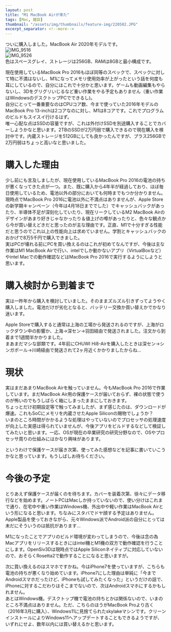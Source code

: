 ```yaml
---
layout: post
title: "M1 MacBook Airが来た"
tags: [Mac, 雑談]
thumbnail: "/assets/img/thumbnails/feature-img/220502.JPG"
excerpt_separator: <!--more-->
---
```


ついに購入しました。MacBook Air 2020年モデルです。  
![IMG_9516](../../../assets/img/post/IMG_9516.JPG)  
![IMG_9526](../../../assets/img/post/IMG_9526.JPG)  
色はスペースグレイ、ストレージは256GB、RAMは8GBと最小構成です。  

<!--more-->  

現在使用しているMacBook Pro 2016もほぼ同等のスペックで、スペックに対して特に不満はないし、M1になってメモリ使用効率が上がったという話を何度も耳にしているので、自分にはこれで十分かと思います。ゲームも動画編集もやらないし、3Dをグリグリいじるなど重い作業をやる予定もありません（重い作業はWindowsのデスクトップPCでできるし)。  
自分にとって一番重要なのはCPUコア数、今まで使っていた2016年モデルのMacBook Pro 13-inchは2コアなのに対し、M1は8コアです。これでプログラムのビルドもスイスイ行けるはず。  
唯一心配な点はSSDの容量ですが、これは外付けSSDを別途購入することでカバーしようかなと思います。2TBのSSDが2万円弱で購入できるので現在購入を検討中です。内蔵ストレージを512GBにしても良かったんですが、プラス256GBで2万円弱はちょっと高いなと思いました。

# 購入した理由

少し前にも言及しましたが、現在使用しているMacBook Pro 2016の電池の持ちが悪くなってきた点が一つ。また、既に購入から4年半が経過しており、ほぼ毎日使用しているため、電池以外の部分においても何時までもつか分かりません。  
現時点でMacBook Pro 2016に電池以外に不満点はありませんが、Apple Storeの新学期キャンペーン（今年は4月18日まででした）でキャッシュバックがあったり、半導体不足が深刻化していたり、現在リークしているM2 MacBook Airのデザインがあまり好きじゃなかったり＆値上げの噂があったりと、色々な観点から今が買い替えどきだと思ったのが主な理由です。正直、M1で十分すぎる性能だと思うのでこれ以上の性能向上は求めていません。学割とキャッシュバックのおかげで8万5千円で購入できました。  
実はPCが壊れる前にPCを買い換えるのはこれが初めてなんですが、今後は主な作業はM1 MacBook Airで行い、intelでしか動かないアプリ（VirtualBoxなど）やintel Macでの動作確認などはMacBook Pro 2016で実行するようにしようと思います。

# 購入検討から到着まで

実は一昨年から購入を検討していました。そのままズルズル引きずってようやく購入しました。電池だけが劣化となると、バッテリー交換か買い替えかでかなり迷います。  

Apple Storeで購入すると通常は上海の工場から発送されるのですが、上海がロックダウン中の影響か、上海→深セン→羽田経由で発送されました。注文から到着まで1週間半かかりました。  
まあまだマシな部類です。4年前にCHUWI Hi8-Airを購入したときは深セン→シンガポール→川崎経由で発送されて2ヶ月近くかかりましたからね…

# 現状

実はまだあまりMacBook Airを触っていません。今もMacBook Pro 2016で作業しています。まだMacBook Air用の保護ケースが届いておらず、裸の状態で使うのが怖いのでもうしばらく箱にしまったままにしておきます。  
ちょっとだけ初期設定等で触ってみましたが、まず感じたのは、ダウンロードが爆速。これもSoCにメモリを内蔵させたApple Siliconの賜物でしょうか？  
いまのところ時間がかかるような処理はやっていないのでプロセッサの処理速度が向上した実感は得られていませんが、今後アプリをビルドするなどして検証してみたいと思います。一応、OSが現在の卒業研究の研究分野なので、OSやプロセッサ周りの仕組みにはかなり興味があります。  

というわけで保護ケースが届き次第、使ってみた感想などを記事に書いていこうかなと思っています。もうしばしお待ちください。

# 今後の予定

とりあえず保護ケースが届くのを待ちます。カバーを装着次第、徐々にデータ移行などを始めます。ノートPCはMacしか持っていないので、使い分けはこれまで通り、在宅中や重い作業はWindows機、外出中や軽い作業はMacBook Airという形になると思います。ちなみにスタバでドヤ顔する予定はありません。Apple製品を使っておきながら、元々Windows派でAndroid派の自分にとっては未だにそういうのは抵抗があります…  

M1になったことでアプリのビルド環境が変わってしまうので、今後は念の為Macアプリをリリースするときにはintel機とM1機の双方で動作確認を行うことにします。OpenSiv3Dは現時点ではApple Siliconネイティブに対応していないので、おそらくRosetta2で動作することになると思いますが。  

次に買い換えるのはスマホですかね。今はiPhone7を使っていますが、こちらも電池の持ちが悪くなり始めています。iPhone7にした理由は単純に「今までAndroidスマホだったけど、iPhoneも試してみたくなった」というだけの話で、iPhoneに対するこだわりはそこまでないので、次はAndroidスマホにするかもしれません。  
あとはWindows機。デスクトップ機で電池の持ちとかは関係ないので、いまのところ不満点はありません。ただ、こちらのほうがMacBook Proより古く（2016年3月に購入）、Windows11に見捨てられたskylakeマシンです。クリーンインストールによりWindows11へアップデートすることもできるようですが、いずれにせよ、数年以内には買い替えるかと思います。
